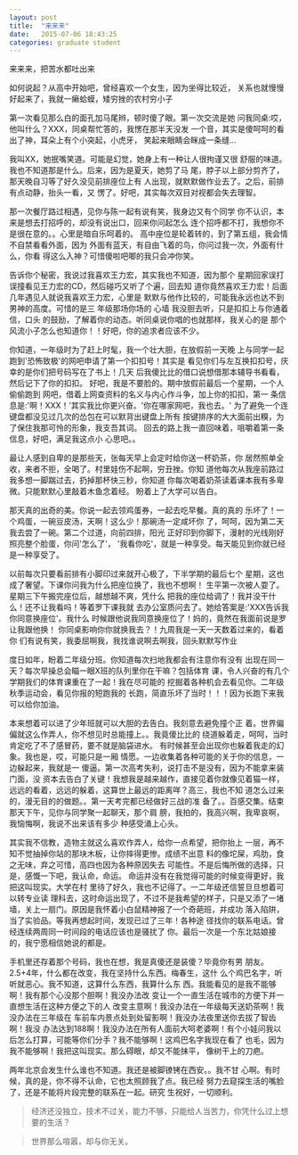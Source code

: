 ```yaml
---
layout: post
title:  "来来来"
date:   2015-07-06 18:43:25
categories: graduate student
---
```


来来来，把苦水都吐出来

如何说起？从高中开始吧，曾经喜欢一个女生，因为坐得比较近，
关系也就慢慢好起来了，我就一癞蛤蟆，矮穷挫的农村穷小子

第一次看见那么白的面孔加马尾辫，顿时傻了眼。第一次交流是她
问我同桌:哎，他叫什么？XXX，同桌帮忙答的，我愣在那半天没发
一个音，其实是傻呵呵的看出了神，耳朵上有个小突起，小虎牙，
笑起来眼睛会眯成一条缝...

我叫XX，她抿嘴笑道。可能是幻觉，她身上有一种让人很拘谨又很
舒服的味道。我也不知道那是什么。后来，因为是夏天，她剪了马
尾，脖子以上部分剪齐了，那天晚自习等了好久没见前排座位上有
人出现，就默默做作业去了。之后，前排有点动静，抬头一看，又
愣了。好吧，其实每次双目对视都会失去理智。

那一次餐厅路过相遇，见你与陈一起有说有笑，我身边又有个同学
你不认识，本来是想去打招呼的，却没有说出口，回来你问起怎么
连个招呼都不打，我想你不是很在意的。。心里是暗自乐呵着的。
高中座位是轮着转的，到了第五组，我会情不自禁看看外面，因为
外面有蓝天，有自由飞着的鸟，你问过我一次，外面有什么，你看
得这么入神？可惜傻啦吧唧的我只会冲你笑。

告诉你个秘密，我说过我喜欢王力宏，其实我也不知道，因为那个
星期回家误打误撞看见王力宏的CD，然后碰巧又听了个遍，回去知
道你竟然喜欢王力宏！后面几年遇见人就说我喜欢王力宏，心里是
默默与他作比较的，可能我永远也达不到男神的高度。可惜的是三
年级那场你场的 心墙 我没胆去听，只是扣扣上与你通着信，口头
的鼓励，了解着你的动态。听同桌说你唱的也就那样，我关心的是
那个风流小子怎么也知道你！！好吧，你的追求者应该不少。

你知道，一年级时为了赶上时髦，我一个壮大胆，在放假前一天晚
上与同学一起跑到'恐怖致极'的网吧申请了第一个扣扣号！其实是
看见你们与左互换扣扣号，庆幸的是你们把号码写在了书上！几天
后我傻比比的借口说想借那本辅导书看看，然后记下了你的扣扣。
好吧，我是不要脸的。期中放假前最后一个星期，一个人偷偷跑到
网吧，借着上网查资料的名义与内心作斗争，加上你的扣扣，第一
条信息是:'啊！XXX！'其实我比你更兴奋。'你在哪家网吧，我也去。'
为了避免一个连键盘都没见过几次的怂包在可以默背出键盘上所有
按键排序的大大面前出糗，为了保住我那可怜的形象，我支吾其词。
回去的路上我一直回味着，咀嚼着第一条信息，好吧，满足我这点小
心思吧。。

最让人感到自卑的是那些天，张每天早上会定时给你送一杯奶茶，你
居然照单全收，来者不拒，全喝了。村里娃伤不起啊，穷丑挫。你知
道他每次从我座前路过我多想一脚踹过去，扔掉那杯快三秒，你知道
你每次喝着奶茶读着课本我有多卑微。只能默默心里敲着木鱼念着经。
盼着上了大学可以告白。

那天真的出奇的美。你说一起去领鸡蛋券，一起去吃早餐。真的真的
乐坏了！一个鸡蛋，一碗豆皮汤，天啊！这么少！那碗汤一定咸坏你
了，呵呵，因为第二天我去尝了一碗。第二个过道，向前四排，阳光
正好印到你脚下，漫射的光线刚好照亮整个脸蛋，你问'怎么了'，
'我看你吃'，就是一种享受。每天能见到你就已经是一种享受了。

以前每次只要看前排有小脚印过来就开心极了，下半学期的最后七个
星期，这也成了奢望。下课你问我为什么把座位换了，我也不想啊！
生平第一次被人耍了。星期三下午搬完座位后，越想越不爽，凭什么
把我的座位给调了！我并没干什么！还不让我看吗！等着罗下课我就
去办公室质问去了。她给答案是:'XXX告诉我你同意换座位'。我什么
时候跟他说我同意换座位了！妈的，竟然在我面前说是罗让我跟他换！
你同桌影响你你就换我去？！九周我是一天一天数着过来的，看着你
们有说有笑，我委屈啊我，我找谁说啊去啊我，回头默默写作业

度日如年，盼着二年级分班。你知道每次扫地我都会有注意你有没有
出现在同一天？每次早操总会瞄一眼X班的队列里你在干嘛？包括体育
课，令人兴奋的有几个学期我们的体育课重在了一起！我在尽可能的
挖掘着各种机会去看见你。二年级秋季运动会，看见你报的短跑我的
长跑，简直乐坏了当时！！！因为长跑下来我可以给你加油。

本来想着可以进了少年班就可以大胆的去告白。我刻意去避免撞个正
着。世界偏偏就这么作弄人，你不想见时总能撞上。。我竟傻比比的
绕道躲着走，呵呵，当时肯定吃了不了感冒药，要不就是脑袋进水。
有时候甚至会出现你也躲着我走的幻象。我也是，哎，可能只是一厢
情愿。一边收集着各种可能的关于你的信息，一边躲起来，我就是一
傻逼。第一次高考失利，说打击不是没有，因为不能拿来装门面，没
资本去告白了关键！我想我是越来越作，直接见着你就像见着猫一样，
远远的看着，远远的躲着，这算世上最远的距离咩？高三，我也不知
道怎么过来的，漫无目的的做题。。第一天考完都已经做好三战的准
备了。。百感交集。结束那天下午，见你与同学聚一起聊天，那个肩
膀，我拍的，我高兴啊，我卑哀啊，我恼悔啊，我说不出来该有多少
种感受涌上心头。

其实我不信教，造物主就这么喜欢作弄人，给你一点希望，把你抬上
一层，再不知不觉抽掉你站的那块木板，让你摔得更惨。成绩不出意
料的像坨屎，鸡肋，食之无味，弃之可惜，高四也因为各种原因失去
可能性。不是后悔所做的选择，只是，感慨一下吧，我认命，命运。
命运并没有在我觉得可能的时候变得更好，我把这叫现实。大学在村
里待了好久，我也不记得了。一二年级还信誓旦旦想着可以转专业读
理科去，这时命运出现了，不过不是我希望的样子，只是又添了一堵
墙，关上一扇门。原因是我怀着小白鼠精神报了一个奇葩班，并成功
落入陷阱，当了实验品。等我再想起时间，发现已过了三年！各种途
径找你的联系电话。曾经连续两周同一时间段的电话应该也是骚扰了
你。最后一次是一个东北姑娘接的，我宁愿相信她说的都是。

手机里还存着那个号码，我也在想，我是真傻还是装傻？毕竟你有男
朋友。2.5+4年，什么都在改变，我在坚持什么东西。梅春生，这什
么个鸡巴名字，听听就恶心。我不知道，这算什么东西，我算什么东
西。我能看见的是我不能够啊！我有那个心没那个胆啊！我没办法改
变让一个一直生活在城市的方便下并一直想生活在这种方便之下的人
改变主意啊！我没办法在一年级每天送奶茶啊！我没办法在三年级在
车前车内景点处到处留影啊！我没办法夜里送你去拔了智齿啊！我没
办法达到188啊！我没办法在所有人面前大呵老婆啊！有个小娃问我以
后怎么打算，可能等你们分手？我不能够啊！这鸡巴名字我现在看了
也毛，因为我不能够啊！我把这叫现实。那么碍眼，却又不能抹平，
像树干上的刀疤。

两年北京会发生什么谁也不知道。我还是被脚镣铐在西安。。我不甘
心啊。有时候，真的是，你不得不认命，它也太照顾我了点。我已经
努力去窥探生活的嘴脸了，还是不能将片段完整的联系在一起。研究
生祝好，一切顺利。

> 经济还没独立，技术不过关，能力不够，只能给人当苦力，你凭什么过上想要的生活？

> 世界那么喧嚣，却与你无关。
